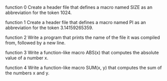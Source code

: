 function 0 Create a header file that defines a macro named SIZE as an abbreviation for the token 1024.

function 1 Create a header file that defines a macro named PI as an abbreviation for the token 3.14159265359.

function 2 Write a program that prints the name of the file it was compiled from, followed by a new line.

function 3 Write a function-like macro ABS(x) that computes the absolute value of a number x.

function 4 Write a function-like macro SUM(x, y) that computes the sum of the numbers x and y.